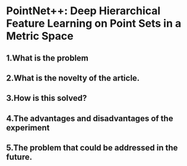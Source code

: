 # PointNet++: Deep Hierarchical Feature Learning on Point Sets in a Metric Space

## 1.What is the problem



## 2.What is the novelty of the article.


## 3.How is this solved?


## 4.The advantages and disadvantages of the experiment


## 5.The problem that could be addressed in the future.
